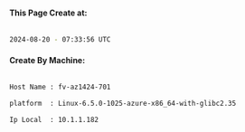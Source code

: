
   
#### This Page Create at:

```bash

2024-08-20 - 07:33:56 UTC

```

#### Create By Machine:

```bash

Host Name : fv-az1424-701

platform  : Linux-6.5.0-1025-azure-x86_64-with-glibc2.35

Ip Local  : 10.1.1.182

```

